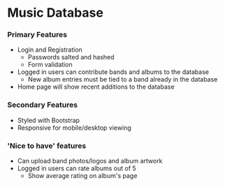 # Music Database

### Primary Features
* Login and Registration
    * Passwords salted and hashed
    * Form validation
* Logged in users can contribute bands and albums to the database
    * New album entries must be tied to a band already in the database
* Home page will show recent additions to the database

### Secondary Features
* Styled with Bootstrap
* Responsive for mobile/desktop viewing


### 'Nice to have' features
* Can upload band photos/logos and album artwork
* Logged in users can rate albums out of 5
    * Show average rating on album's page
